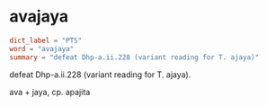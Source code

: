 # avajaya

``` toml
dict_label = "PTS"
word = "avajaya"
summary = "defeat Dhp-a.ii.228 (variant reading for T. ajaya)"
```

defeat Dhp\-a.ii.228 (variant reading for T. ajaya).

ava \+ jaya, cp. apajita

